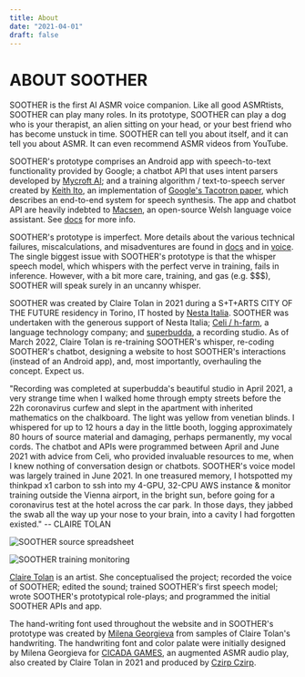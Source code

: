 ```yaml
---
title: About
date: "2021-04-01"
draft: false
---
```


# ABOUT SOOTHER 

SOOTHER is the first AI ASMR voice companion. Like all good ASMRtists, SOOTHER can play many roles. In its prototype, SOOTHER can play a dog who is your therapist, an alien sitting on your head, or your best friend who has become unstuck in time. SOOTHER can tell you about itself, and it can tell you about ASMR. It can even recommend ASMR videos from YouTube. 

SOOTHER's prototype comprises an Android app with speech-to-text functionality provided by Google; a chatbot API that uses intent parsers developed by [Mycroft AI](https://mycroft-ai.gitbook.io/docs/skill-development/user-interaction/intents); and a training algorithm / text-to-speech server created by [Keith Ito](https://github.com/keithito/tacotron), an implementation of [Google's Tacotron paper](https://google.github.io/tacotron/), which describes an end-to-end system for speech synthesis. The app and chatbot API are heavily indebted to [Macsen](http://techiaith.cymru/packages/macsen/?lang=en), an open-source Welsh language voice assistant. See [docs](/docs) for more info. 

SOOTHER's prototype is imperfect. More details about the various technical failures, miscalculations, and misadventures are found in [docs](/docs) and in [voice](/voice/002-soother-training-samples). The single biggest issue with SOOTHER's prototype is that the whisper speech model, which whispers with the perfect verve in training, fails in inference. However, with a bit more care, training, and gas (e.g. $$$), SOOTHER will speak surely in an uncanny whisper. 

SOOTHER was created by Claire Tolan in 2021 during a S+T+ARTS CITY OF THE FUTURE residency in Torino, IT hosted by [Nesta Italia](https://www.nestaitalia.org). SOOTHER was undertaken with the generous support of Nesta Italia; [Celi / h-farm](https://www.h-farm.com/en), a language technology company; and [superbudda](https://www.superbudda.com/), a recording studio. As of March 2022, Claire Tolan is re-training SOOTHER's whisper, re-coding SOOTHER's chatbot, designing a website to host SOOTHER's interactions (instead of an Android app), and, most importantly, overhauling the concept. Expect us. 

"Recording was completed at superbudda's beautiful studio in April 2021, a very strange time when I walked home through empty streets before the 22h coronavirus curfew and slept in the apartment with inherited mathematics on the chalkboard. The light was yellow from venetian blinds. I whispered for up to 12 hours a day in the little booth, logging approximately 80 hours of source material and damaging, perhaps permanently, my vocal cords. The chatbot and APIs were programmed between April and June 2021 with advice from Celi, who provided invaluable resources to me, when I knew nothing of conversation design or chatbots. SOOTHER's voice model was largely trained in June 2021. In one treasured memory, I hotspotted my thinkpad x1 carbon to ssh into my 4-GPU, 32-CPU AWS instance & monitor training outside the Vienna airport, in the bright sun, before going for a coronavirus test at the hotel across the car park. In those days, they jabbed the swab all the way up your nose to your brain, into a cavity I had forgotten existed." -- CLAIRE TOLAN 

![SOOTHER source spreadsheet](/images/soother02.png)

![SOOTHER training monitoring](/images/soother01.png)

[Claire Tolan](https://cst.yt) is an artist. She conceptualised the project; recorded the voice of SOOTHER; edited the sound; trained SOOTHER's first speech model; wrote SOOTHER's prototypical role-plays; and programmed the initial SOOTHER APIs and app.

The hand-writing font used throughout the website and in SOOTHER's prototype was created by [Milena Georgieva](https://milenageorgieva.xyz/) from samples of Claire Tolan's handwriting. The handwriting font and color palate were initially designed by Milena Georgieva for [CICADA GAMES](https://cst.yt/training/projects/cicada-games/), an augmented ASMR audio play, also created by Claire Tolan in 2021 and produced by [Czirp Czirp](https://czirpczirp.cc). 